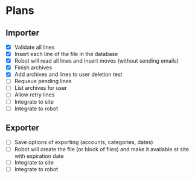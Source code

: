 # Plans

## Importer

- [x] Validate all lines
- [x] Insert each line of the file in the database
- [x] Robot will read all lines and insert moves (without sending emails)
- [x] Finish archives
- [x] Add archives and lines to user deletion test
- [ ] Requeue pending lines
- [ ] List archives for user
- [ ] Allow retry lines
- [ ] Integrate to site
- [ ] Integrate to robot

## Exporter

- [ ] Save options of exporting (accounts, categories, dates)
- [ ] Robot will create the file (or block of files) and make it available at site with expiration date
- [ ] Integrate to site
- [ ] Integrate to robot
